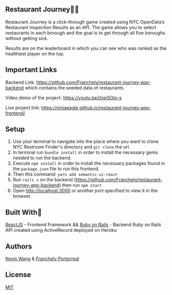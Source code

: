 ## Restaurant Journey:wine_glass::fork_and_knife:
Restaurant Journey is a click-through game created using NYC OpenData’s Restaurant Inspection Results as an API. The game allows you to select restaurants in each borough and the goal is to get through all five boroughs without getting sick.

Results are on the leaderboard in which you can see who was ranked as the healthiest player on the top.

## Important Links
Backend Link: https://github.com/Franchely/restaurant-journey-app-backend which contains the seeded data of restaurants.

Video demo of the project: https://youtu.be/jIzeiSOjo-s

Live project link: https://ninjaeagle.github.io/restaurant-journey-app-frontend/

## Setup
1. Use your terminal to navigate into the place where you want to clone NYC Restroom Finder's directory and `git clone` the url.
2. In terminal run `bundle install` in order to install the necessary gems needed to run the backend.
3. Execute `npm install` in order to install the necessary packages found in the `package.json` file to run this frontend.
4. Then this command: `yarn add semantic-ui-react`
5. Run `rails s` on the backend (https://github.com/Franchely/restaurant-journey-app-backend) then run `npm start`
6. Open [http://localhost:3000](http://localhost:3000) or another port specified to view it in the browser.

## Built With:hammer:

[ReactJS](https://github.com/facebook/react) - Frontend Framework
&&
[Ruby on Rails](https://github.com/rails/rails) - Backend Ruby on Rails API created using ActiveRecord deployed on Heroku

## Authors
[Kevin Wang](https://github.com/NinjaEagle)
& [Franchely Portorreal](https://github.com/Franchely)

## License

[MIT](https://choosealicense.com/licenses/mit/)
